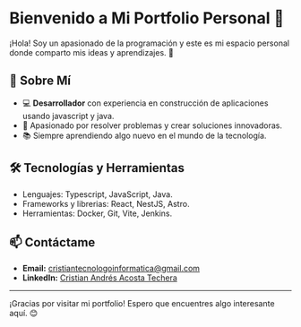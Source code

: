 # Bienvenido a Mi Portfolio Personal 👋

¡Hola! Soy un apasionado de la programación y este es mi espacio personal donde comparto mis ideas y aprendizajes. 🚀

## 🌟 Sobre Mí

- 💻 **Desarrollador** con experiencia en construcción de aplicaciones usando javascript y java.
- 🎯 Apasionado por resolver problemas y crear soluciones innovadoras.
- 📚 Siempre aprendiendo algo nuevo en el mundo de la tecnología.

## 🛠️ Tecnologías y Herramientas

- Lenguajes: Typescript, JavaScript, Java.
- Frameworks y librerias: React, NestJS, Astro.
- Herramientas: Docker, Git, Vite, Jenkins.

## 📫 Contáctame

- **Email:** [cristiantecnologoinformatica@gmail.com](mailto:cristiantecnologoinformatica@gmail.com)
- **LinkedIn:** [Cristian Andrés Acosta Techera](https://www.linkedin.com/in/cristian-andres-acosta-techera/)

---

¡Gracias por visitar mi portfolio! Espero que encuentres algo interesante aquí. 😊
